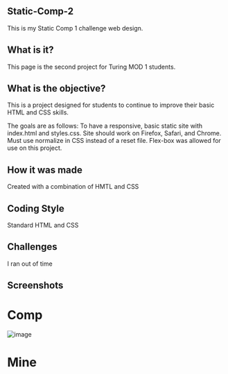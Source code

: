 ## Static-Comp-2
This is my Static Comp 1 challenge web design.

## What is it?
This page is the second project for Turing MOD 1 students.

## What is the objective?
This is a project designed for students to continue to improve their basic HTML and CSS skills. 

The goals are as follows:
To have a responsive, basic static site with index.html and styles.css. Site should work 
on Firefox, Safari, and Chrome. Must use normalize in CSS instead of a reset file. 
Flex-box was allowed for use on this project.

## How it was made
Created with a combination of HMTL and CSS

## Coding Style
Standard HTML and CSS

## Challenges
I ran out of time

## Screenshots

# Comp
![image](https://user-images.githubusercontent.com/43790434/50580799-824f2000-0e10-11e9-9fc4-dc18d4d3c377.png)

# Mine
